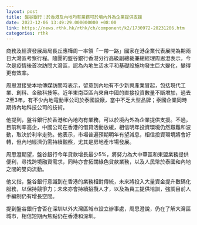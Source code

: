 ```yaml
---
layout: post
title: 盤谷銀行：於香港及內地均有業務可於境內外為企業提供支援
date: 2023-12-06 13:49:29.000000000 +08:00
link: https://news.rthk.hk/rthk/ch/component/k2/1730972-20231206.htm
categories: rthk
---
```


商務及經濟發展局局長丘應樺周一率領「一帶一路」國家在港企業代表展開為期兩日大灣區考察行程。隨團的盤谷銀行香港分行高級副總裁兼總經理周思澄表示，今次是疫情後首次訪問大灣區，認為內地生活水平和基礎設施均發生巨大變化，變得更有效率。

周思澄接受本地傳媒訪問時表示，留意到內地有不少新興產業冒起，包括現代工業、創科、金融科技等。近年東南亞區內來自中國的直接投資數量不斷增加，過去2至3年，有不少內地電動車公司於泰國設廠，當中不乏大型品牌；泰國企業同時期待內地科技公司的技術。

他提到，盤谷銀行於香港和內地均有業務，可以於境內外為企業提供支援。不過，目前利率高企，中國公司在香港的借貸活動放緩，相信明年投資環境仍然艱難和波動，取決於利率走勢。他表示，市場普遍預期明年有望減息，相信投資環境將會好轉，但內地經濟仍需持續觀察，尤其是房地產市場發展。

周思澄期望，盤谷銀行今年貸款增長最少5%，將努力為大中華區和東盟業務提供便利，尋找跨境融資需求，同時亦會拓闊綠色貸款業務，以及人民幣於泰國和內地之間的雙向流動。

他又指，盤谷銀行意識到在香港的業務相對傳統，未來將投入大量資金提升數碼化服務，以保持競爭力；未來亦會持續招攬人才，以及為員工提供培訓，強調目前人手編制仍有增長空間。

提到盤谷銀行會否在深圳以外大灣區城市設立辦事處，周思澄說，仍在了解大灣區城市，相信短期內焦點仍在香港和深圳。
